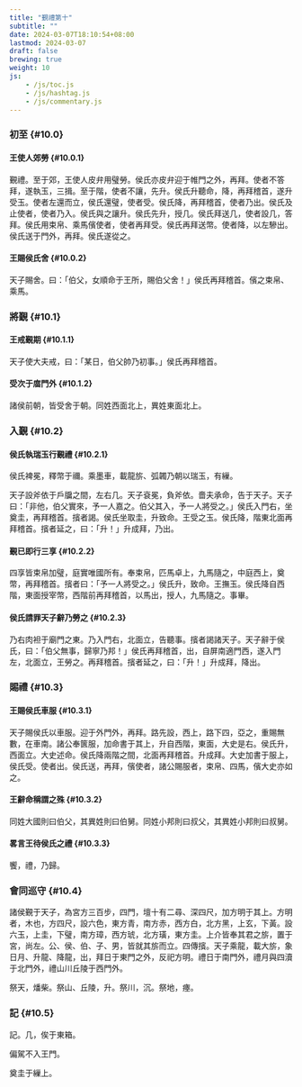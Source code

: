 ```yaml
---
title: "覲禮第十"
subtitle: ""
date: 2024-03-07T18:10:54+08:00
lastmod: 2024-03-07
draft: false
brewing: true
weight: 10
js:
    - /js/toc.js
    - /js/hashtag.js
    - /js/commentary.js
---
```


### 初至 {#10.0}

#### 王使人郊勞 {#10.0.1}

覲禮。至于郊，王使人皮弁用璧勞。侯氏亦皮弁迎于帷門之外，再拜。<small></small>使者不答拜，遂執玉，三揖。至于階，使者不讓，先升。侯氏升聽命，降，再拜稽首，遂升受玉。<small></small>使者左還而立，侯氏還璧，使者受。侯氏降，再拜稽首，使者乃出。<small></small>侯氏及止使者，使者乃入。侯氏與之讓升。侯氏先升，授几。侯氏拜送几，使者設几，答拜。<small></small>侯氏用束帛、乘馬儐使者，使者再拜受。侯氏再拜送幣。<small></small>使者降，以左驂出。侯氏送于門外，再拜。侯氏遂從之。<small></small>

#### 王賜侯氏舍 {#10.0.2}

天子賜舍。<small></small>曰：「伯父，女順命于王所，賜伯父舍！」<small></small>侯氏再拜稽首。<small></small>儐之束帛、乘馬。<small></small>

### 將覲 {#10.1}

#### 王戒覲期 {#10.1.1}

天子使大夫戒，曰：「某日，伯父帥乃初事。」<small></small>侯氏再拜稽首。<small></small>

#### 受次于庿門外 {#10.1.2}

諸侯前朝，皆受舍于朝。同姓西面北上，異姓東面北上。<small></small>

### 入覲 {#10.2}

#### 侯氏執瑞玉行覲禮 {#10.2.1}

侯氏裨冕，釋幣于禰。<small></small>乘墨車，載龍旂、弧韣乃朝以瑞玉，有繅。<small></small>

天子設斧依于戶牖之間，左右几。<small></small>天子袞冕，負斧依。<small></small>嗇夫承命，告于天子。<small></small>天子曰：「非他，伯父實來，予一人嘉之。伯父其入，予一人將受之。」<small></small>侯氏入門右，坐奠圭，再拜稽首。<small></small>擯者謁。<small></small>侯氏坐取圭，升致命。王受之玉。侯氏降，階東北面再拜稽首。擯者延之，曰：「升！」升成拜，乃出。<small></small>

#### 覲已即行三享 {#10.2.2}

四享皆束帛加璧，庭實唯國所有。<small></small>奉束帛，匹馬卓上，九馬隨之，中庭西上，奠幣，再拜稽首。<small></small>擯者曰：「予一人將受之。」<small></small>侯氏升，致命。王撫玉。侯氏降自西階，東面授宰幣，西階前再拜稽首，以馬出，授人，九馬隨之。<small></small>事畢。<small></small>

#### 侯氏請罪天子辭乃勞之 {#10.2.3}

乃右肉袒于廟門之東。乃入門右，北面立，告聽事。<small></small>擯者謁諸天子。天子辭于侯氏，曰：「伯父無事，歸寧乃邦！」<small></small>侯氏再拜稽首，出，自屏南適門西，遂入門左，北面立，王勞之。再拜稽首。擯者延之，曰：「升！」升成拜，降出。<small></small>

### 賜禮 {#10.3}

#### 王賜侯氏車服 {#10.3.1}

天子賜侯氏以車服。迎于外門外，再拜。<small></small>路先設，西上，路下四，亞之，重賜無數，在車南。<small></small>諸公奉篋服，加命書于其上，升自西階，東面，大史是右。<small></small>侯氏升，西面立。大史述命。<small></small>侯氏降兩階之間，北面再拜稽首。<small></small>升成拜。<small></small>大史加書于服上，侯氏受。<small></small>使者出。侯氏送，再拜，儐使者，諸公賜服者，束帛、四馬，儐大史亦如之。<small></small>

#### 王辭命稱謂之殊 {#10.3.2}

同姓大國則曰伯父，其異姓則曰伯舅。同姓小邦則曰叔父，其異姓小邦則曰叔舅。<small></small>

#### 畧言王待侯氏之禮 {#10.3.3}

饗，禮，乃歸。<small></small>

### 會同巡守 {#10.4}

諸侯覲于天子，為宮方三百步，四門，壇十有二尋、深四尺，加方明于其上。<small></small>方明者，木也，方四尺，設六色，東方青，南方赤，西方白，北方黑，上玄，下黃。設六玉，上圭，下璧，南方璋，西方琥，北方璜，東方圭。<small></small>上介皆奉其君之旂，置于宮，尚左。公、侯、伯、子、男，皆就其旂而立。<small></small>四傳擯。<small></small>天子乘龍，載大旂，象日月、升龍、降龍，出，拜日于東門之外，反祀方明。<small></small>禮日于南門外，禮月與四瀆于北門外，禮山川丘陵于西門外。<small></small>

祭天，燔柴。祭山、丘陵，升。祭川，沉。祭地，瘞。<small></small>

### 記 {#10.5}

記。几，俟于東箱。<small></small>

偏駕不入王門。<small></small>

奠圭于繅上。<small></small>
